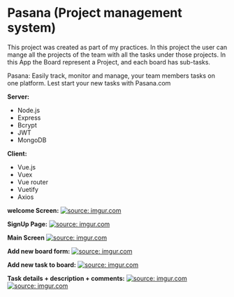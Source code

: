 # Pasana (Project management system)

This project was created as part of my practices. 
In this project the user can mange all the projects of the team with all the tasks under those projects.
In this App the Board represent a Project, and each board has sub-tasks. 

Pasana: 
Easily track, monitor and manage, your team members tasks on one platform. Lest start your new tasks with Pasana.com

<b>Server: </b>
<ul>
<li>Node.js</li>
<li>Express</li>
<li>Bcrypt</li>
<li>JWT</li>
<li>MongoDB</li>
</ul>

<b>Client: </b>
<ul>
<li>Vue.js</li>
<li>Vuex</li>
<li>Vue router</li>
<li>Vuetify</li>
<li>Axios</li>
</ul>

<b>welcome Screen:</b>
<a href="https://imgur.com/fVuRm35"><img src="https://i.imgur.com/fVuRm35.png" title="source: imgur.com" /></a>

<b>SignUp Page:</b>
<a href="https://imgur.com/XnzWSLq"><img src="https://i.imgur.com/XnzWSLq.png" title="source: imgur.com" /></a>

<b>Main Screen</b>
<a href="https://imgur.com/EsIpMWP"><img src="https://i.imgur.com/EsIpMWP.png" title="source: imgur.com" /></a>

<b>Add new board form:</b>
<a href="https://imgur.com/Kpigiq6"><img src="https://i.imgur.com/Kpigiq6.png" title="source: imgur.com" /></a>

<b>Add new task to board:</b>
<a href="https://imgur.com/FfMomN4"><img src="https://i.imgur.com/FfMomN4.png" title="source: imgur.com" /></a>

<b>Task details + description + comments:</b>
<a href="https://imgur.com/1sjgaOn"><img src="https://i.imgur.com/1sjgaOn.png" title="source: imgur.com" /></a>
<a href="https://imgur.com/9nhiKX5"><img src="https://i.imgur.com/9nhiKX5.png" title="source: imgur.com" /></a>

